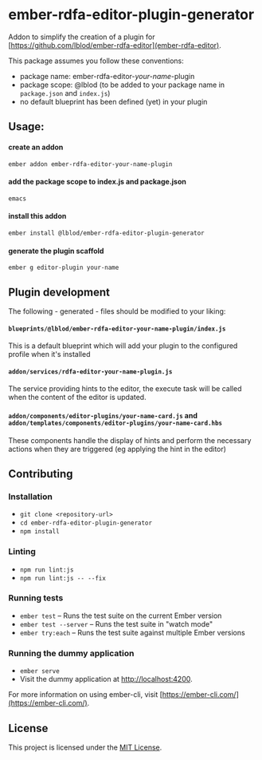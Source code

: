 ember-rdfa-editor-plugin-generator
==============================================================================

Addon to simplify the creation of a plugin for [https://github.com/lblod/ember-rdfa-editor](ember-rdfa-editor).

This package assumes you follow these conventions:
 - package name: ember-rdfa-editor-*your-name*-plugin
 - package scope: @lblod (to be added to your package name in `package.json` and `index.js`)
 - no default blueprint has been defined (yet) in your plugin
 
Usage:
------------------------------------------------------------------------------

#### create an addon
```
ember addon ember-rdfa-editor-your-name-plugin
```
#### add the package scope to index.js and package.json
```
emacs
```
#### install this addon
```
ember install @lblod/ember-rdfa-editor-plugin-generator
```
#### generate the plugin scaffold
```
ember g editor-plugin your-name
```


## Plugin development
The following - generated - files should be modified to your liking:

#### `blueprints/@lblod/ember-rdfa-editor-your-name-plugin/index.js` 
This is a default blueprint which will add your plugin to the configured profile when it's installed

#### `addon/services/rdfa-editor-your-name-plugin.js` 
The service providing hints to the editor, the execute task will be called when the content of the editor is updated. 

#### `addon/components/editor-plugins/your-name-card.js` and `addon/templates/components/editor-plugins/your-name-card.hbs` 
These components handle the display of hints and perform the necessary actions when they are triggered (eg applying the hint in the editor)

Contributing
------------------------------------------------------------------------------

### Installation

* `git clone <repository-url>`
* `cd ember-rdfa-editor-plugin-generator`
* `npm install`

### Linting

* `npm run lint:js`
* `npm run lint:js -- --fix`

### Running tests

* `ember test` – Runs the test suite on the current Ember version
* `ember test --server` – Runs the test suite in "watch mode"
* `ember try:each` – Runs the test suite against multiple Ember versions

### Running the dummy application

* `ember serve`
* Visit the dummy application at [http://localhost:4200](http://localhost:4200).

For more information on using ember-cli, visit [https://ember-cli.com/](https://ember-cli.com/).

License
------------------------------------------------------------------------------

This project is licensed under the [MIT License](LICENSE.md).
